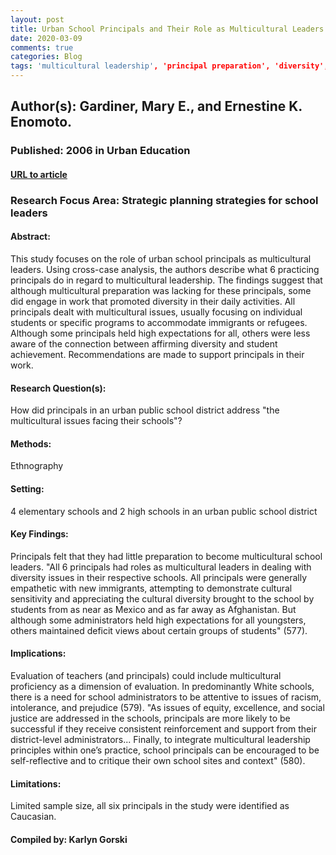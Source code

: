 ```yaml
---
layout: post
title: Urban School Principals and Their Role as Multicultural Leaders
date: 2020-03-09
comments: true
categories: Blog
tags: 'multicultural leadership', 'principal preparation', 'diversity', 'school administration'
---
```


## Author(s): Gardiner, Mary E., and Ernestine K. Enomoto.

### Published: 2006 in Urban Education

#### [URL to article](https://journals.sagepub.com/doi/pdf/10.1177/0042085906294504?casa_token=GZkAtC62xBAAAAAA:JTxGIs9U22E2rwlIYYSXi3q3Uc8NI7PsUXByv4nurUDIjGIZ9Mq7k3xrgS9qtomIns81L_xJf0LomA)

### Research Focus Area: Strategic planning strategies for school leaders

#### Abstract:
This  study  focuses  on  the  role  of  urban  school  principals  as  multicultural leaders. Using cross-case analysis, the authors describe what 6 practicing principals  do  in  regard  to  multicultural  leadership.  The  findings  suggest  that although  multicultural  preparation  was  lacking  for  these  principals, some  did engage  in  work  that  promoted  diversity  in  their  daily  activities.  All  principals dealt  with  multicultural  issues, usually  focusing  on  individual  students  or  specific programs to accommodate immigrants or refugees. Although some principals  held  high  expectations  for  all,  others  were  less  aware  of  the  connection between  affirming  diversity  and  student  achievement.  Recommendations  are made to support principals in their work.


#### Research Question(s):
How did principals in an urban public school district address "the multicultural issues facing their schools"?


#### Methods:
Ethnography


#### Setting:
4 elementary schools and 2 high schools in an urban public school district


#### Key Findings:
Principals felt that they had little preparation to become multicultural school leaders. "All  6  principals  had  roles  as  multicultural  leaders  in  dealing with  diversity  issues  in  their  respective  schools.  All  principals were  generally  empathetic  with  new  immigrants,  attempting  to demonstrate  cultural  sensitivity  and  appreciating  the  cultural diversity brought to the school by students from as near as Mexico and as far away as Afghanistan. But although some administrators held  high  expectations  for  all  youngsters,  others  maintained deficit views about certain groups of students" (577).


#### Implications:
Evaluation  of  teachers (and  principals)  could  include  multicultural  proficiency  as  a dimension of evaluation. In predominantly White schools, there is a  need  for  school  administrators  to  be  attentive to issues of racism, intolerance, and prejudice (579). "As  issues  of  equity, excellence, and  social  justice  are addressed in the schools, principals are more likely to be successful if they receive consistent reinforcement and support from their district-level  administrators... Finally, to  integrate  multicultural  leadership  principles  within one’s  practice,  school  principals  can  be  encouraged  to  be  self-reflective and to critique their own school sites and context" (580).


#### Limitations:
Limited sample size, all six principals in the study were identified as Caucasian.


#### Compiled by: Karlyn Gorski

